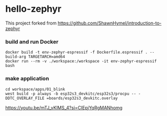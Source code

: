 # hello-zephyr
This project forked from https://github.com/ShawnHymel/introduction-to-zephyr

### build and run Docker
```
docker build -t env-zephyr-espressif -f Dockerfile.espressif . --build-arg TARGETARCH=amd64
docker run --rm -v ./workspace:/workspace -it env-zephyr-espressif bash
```
### make application
```
cd workspace/apps/01_blink
west build -p always -b esp32s3_devkitc/esp32s3/procpu -- -DDTC_OVERLAY_FILE =boards/esp32s3_devkitc.overlay
```

https://youtu.be/mTJ_vKlMS_4?si=CIEpjYqRgMANhomg
